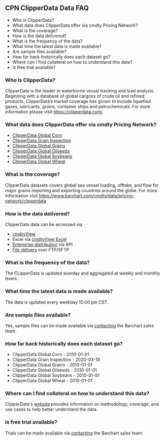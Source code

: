 ## CPN ClipperData Data FAQ
* Who is ClipperData?
* What data does ClipperData offer via cmdty Pricing Network?
* What is the coverage?
* How is the data delivered?
* What is the frequency of the data?
* What time the latest data is made available?
* Are sample files available?
* How far back historically does each dataset go?
* Where can I find collateral on how to understand this data?
* Is free trial available?

### Who is ClipperData?
ClipperData is the leader in waterborne vessel tracking and load analysis.  Beginning with a database of global cargoes of crude oil and refined products, ClipperData’s market coverage has grown to include liquefied gases, lubricants, grains, container ships and petrochemicals. 
For more information please visit https://clipperdata.com/

### What data does ClipperData offer via cmdty Pricing Network?
* [ClipperData Global Corn](https://www.barchart.com/solutions/data/market/CLP_CORN)
* [ClipperData Grain Inspection](https://www.barchart.com/solutions/data/market/CLP_CPN_OTHERS)
* [ClipperData Global Grains](https://www.barchart.com/solutions/data/market/CLP_GRAINS)
* [ClipperData Global Oilseeds](https://www.barchart.com/solutions/data/market/CLP_OILSD)
* [ClipperData Global Soybeans](https://www.barchart.com/solutions/data/market/CLP_SOY)
* [ClipperData Global Wheat](https://www.barchart.com/solutions/data/market/CLP_WHEAT)

### What is the coverage?
ClipperData datasets covers global sea vessel loading, offtake, and flow for major grains importing and exporting countries around the globe. For more information visit https://www.barchart.com/cmdty/data/pricing-network/clipperdata

### How is the data delivered?
ClipperData data can be accessed via
* [cmdtyView](https://www.barchart.com/cmdty/trading/cmdtyview)
* Excel via [cmdtyView Excel](https://www.barchart.com/cmdty/trading/cmdtyview-excel)
* [Enterprise distribution](https://www.barchart.com/cmdty/contact) via API
* [File delivery](https://www.barchart.com/cmdty/contact) over FTP/SFTP

### What is the frequency of the data?
The CLipperData is updated everday and aggregated at weekly and monthly levels.

### What time the latest data is made available?
The data is updated every weekday 15:00 pm CST.

### Are sample files available?
Yes, sample files can be made available via [contacting](https://www.barchart.com/cmdty/contact) the Barchart sales team.

### How far back historically does each dataset go?
* ClipperData Global Corn - 2010-01-01
* ClipperData Grain Inspection - 2020-03-19
* ClipperData Global Grains - 2010-01-01
* ClipperData Global Oilseeds - 2010-01-01
* ClipperData Global Soybeans - 2010-01-01
* ClipperData Global Wheat - 2010-01-01

### Where can I find collateral on how to understand this data?
ClipperData's [website](https://clipperdata.com/) provides information on methodology, coverage, and use cases to help better understand the data.

### Is free trial available?
Trials can be made available via [contacting](https://www.barchart.com/cmdty/contact) the Barchart sales team.

